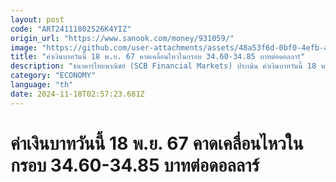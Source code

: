 ```yaml
---
layout: post
code: "ART24111802526K4YIZ"
origin_url: "https://www.sanook.com/money/931059/"
image: "https://github.com/user-attachments/assets/48a53f6d-0bf0-4efb-a04f-85e65f34606c"
title: "ค่าเงินบาทวันนี้ 18 พ.ย. 67 คาดเคลื่อนไหวในกรอบ 34.60-34.85 บาทต่อดอลลาร์"
description: "ธนาคารไทยพาณิชย์ (SCB Financial Markets) ประเมิน ค่าเงินบาทวันนี้ 18 พฤศจิกายน 2567 คาดเคลื่อนไหวในกรอบ 34.60-34.85 บาทต่อดอลลาร์"
category: "ECONOMY"
language: "th"
date: 2024-11-18T02:57:23.681Z
---
```


# ค่าเงินบาทวันนี้ 18 พ.ย. 67 คาดเคลื่อนไหวในกรอบ 34.60-34.85 บาทต่อดอลลาร์